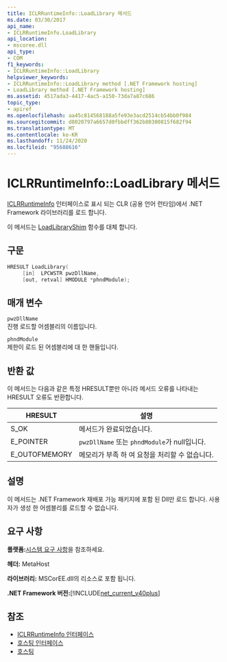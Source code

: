 ```yaml
---
title: ICLRRuntimeInfo::LoadLibrary 메서드
ms.date: 03/30/2017
api_name:
- ICLRRuntimeInfo.LoadLibrary
api_location:
- mscoree.dll
api_type:
- COM
f1_keywords:
- ICLRRuntimeInfo::LoadLibrary
helpviewer_keywords:
- ICLRRuntimeInfo::LoadLibrary method [.NET Framework hosting]
- LoadLibrary method [.NET Framework hosting]
ms.assetid: 4517ada3-4417-4ac5-a150-73da7a87c686
topic_type:
- apiref
ms.openlocfilehash: aa45c814568188a5fe93e3acd2514cb54bb0f984
ms.sourcegitcommit: d8020797a6657d0fbbdff362b80300815f682f94
ms.translationtype: MT
ms.contentlocale: ko-KR
ms.lasthandoff: 11/24/2020
ms.locfileid: "95688616"
---
```

# <a name="iclrruntimeinfoloadlibrary-method"></a>ICLRRuntimeInfo::LoadLibrary 메서드

[ICLRRuntimeInfo](iclrruntimeinfo-interface.md) 인터페이스로 표시 되는 CLR (공용 언어 런타임)에서 .NET Framework 라이브러리를 로드 합니다.  
  
 이 메서드는 [LoadLibraryShim](loadlibraryshim-function.md) 함수를 대체 합니다.  
  
## <a name="syntax"></a>구문  
  
```cpp  
HRESULT LoadLibrary(  
     [in]  LPCWSTR pwzDllName,  
     [out, retval] HMODULE *phndModule);  
```  
  
## <a name="parameters"></a>매개 변수  

 `pwzDllName`  
 진행 로드할 어셈블리의 이름입니다.  
  
 `phndModule`  
 제한이 로드 된 어셈블리에 대 한 핸들입니다.  
  
## <a name="return-value"></a>반환 값  

 이 메서드는 다음과 같은 특정 HRESULT뿐만 아니라 메서드 오류를 나타내는 HRESULT 오류도 반환합니다.  
  
|HRESULT|설명|  
|-------------|-----------------|  
|S_OK|메서드가 완료되었습니다.|  
|E_POINTER|`pwzDllName` 또는 `phndModule`가 null입니다.|  
|E_OUTOFMEMORY|메모리가 부족 하 여 요청을 처리할 수 없습니다.|  
  
## <a name="remarks"></a>설명  

 이 메서드는 .NET Framework 재배포 가능 패키지에 포함 된 Dll만 로드 합니다. 사용자가 생성 한 어셈블리를 로드할 수 없습니다.  
  
## <a name="requirements"></a>요구 사항  

 **플랫폼:**[시스템 요구 사항](../../get-started/system-requirements.md)을 참조하세요.  
  
 **헤더:** MetaHost  
  
 **라이브러리:** MSCorEE.dll의 리소스로 포함 됩니다.  
  
 **.NET Framework 버전:**[!INCLUDE[net_current_v40plus](../../../../includes/net-current-v40plus-md.md)]  
  
## <a name="see-also"></a>참조

- [ICLRRuntimeInfo 인터페이스](iclrruntimeinfo-interface.md)
- [호스팅 인터페이스](hosting-interfaces.md)
- [호스팅](index.md)
